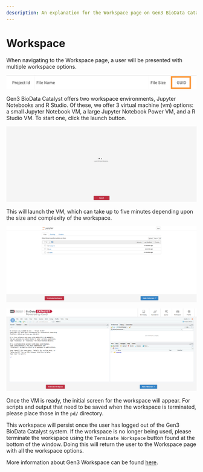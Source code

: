 ```yaml
---
description: An explanation for the Workspace page on Gen3 BioData Catalyst.
---
```


# Workspace

When navigating to the Workspace page, a user will be presented with multiple workspace options.

![Gen3 BioData Catalyst Workspace Page.](../../.gitbook/assets/image%20%2819%29.png)

Gen3 BioData Catalyst offers two workspace environments, Jupyter Notebooks and R Studio. Of these, we offer 3 virtual machine \(vm\) options: a small Jupyter Notebook VM, a large Jupyter Notebook Power VM, and a R Studio VM. To start one, click the launch button.

![The launch screen.](../../.gitbook/assets/image%20%2815%29.png)

This will launch the VM, which can take up to five minutes depending upon the size and complexity of the workspace.

![The initial workspace for Jupyter Notebooks.](../../.gitbook/assets/image%20%2830%29.png)

![The initial workspace for R Studio.](../../.gitbook/assets/image%20%2833%29.png)

Once the VM is ready, the initial screen for the workspace will appear. For scripts and output that need to be saved when the workspace is terminated, please place those in the `pd/` directory. 

This workspace will persist once the user has logged out of the Gen3 BioData Catalyst system. If the workspace is no longer being used, please terminate the workspace using the `Terminate Workspace` button found at the bottom of the window. Doing this will return the user to the Workspace page with all the workspace options. 

More information about Gen3 Workspace can be found [here](https://gen3.org/resources/user/analyze-data/).

